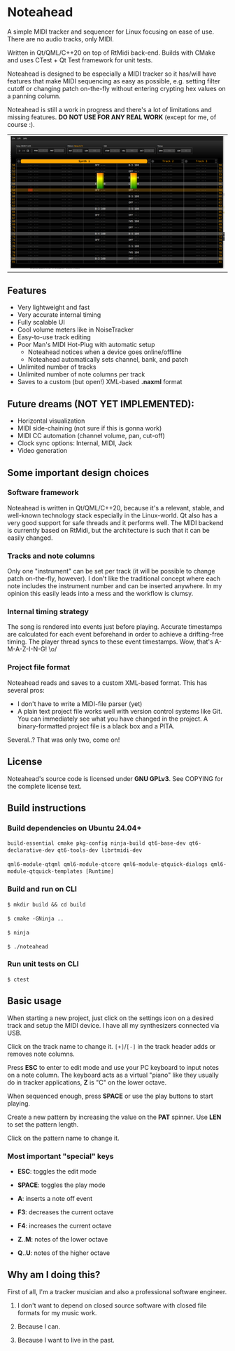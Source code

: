 # Noteahead

A simple MIDI tracker and sequencer for Linux focusing on ease of use. There are no audio tracks, only MIDI.

Written in Qt/QML/C++20 on top of RtMidi back-end. Builds with CMake and uses CTest + Qt Test framework for unit tests.

Noteahead is designed to be especially a MIDI tracker so it has/will have features that make MIDI sequencing as easy as possible, e.g. setting filter cutoff or changing patch on-the-fly without entering crypting hex values on a panning column.

Noteahead is still a work in progress and there's a lot of limitations and missing features. **DO NOT USE FOR ANY REAL WORK** (except for me, of course :).

<table>
  <tr>
    <td><img src="/screenshots/Noteahead_30-01-2025.png" width="100%"></td>
  </tr>
 </table>

##
## Features

* Very lightweight and fast
* Very accurate internal timing
* Fully scalable UI
* Cool volume meters like in NoiseTracker
* Easy-to-use track editing
* Poor Man's MIDI Hot-Plug with automatic setup
  - Noteahead notices when a device goes online/offline
  - Noteahead automatically sets channel, bank, and patch
* Unlimited number of tracks
* Unlimited number of note columns per track
* Saves to a custom (but open!) XML-based **.naxml** format

##
## Future dreams (**NOT YET IMPLEMENTED**):

* Horizontal visualization
* MIDI side-chaining (not sure if this is gonna work)
* MIDI CC automation (channel volume, pan, cut-off)
* Clock sync options: Internal, MIDI, Jack
* Video generation

##
## Some important design choices

### Software framework

Noteahead is written in Qt/QML/C++20, because it's a relevant, stable, and well-known technology stack especially in the Linux-world. Qt also has a very good support for safe threads and it performs well. The MIDI backend is currently based on RtMidi, but the architecture is such that it can be easily changed.

### Tracks and note columns

Only one "instrument" can be set per track (it will be possible to change patch on-the-fly, however). I don't like the traditional concept where each note includes the instrument number and can be inserted anywhere. In my opinion this easily leads into a mess and the workflow is clumsy.

### Internal timing strategy

The song is rendered into events just before playing. Accurate timestamps are calculated for each event beforehand in order to achieve a drifting-free timing. The player thread syncs to these event timestamps. Wow, that's A-M-A-Z-I-N-G! \o/

### Project file format

Noteahead reads and saves to a custom XML-based format. This has several pros:

* I don't have to write a MIDI-file parser (yet)
* A plain text project file works well with version control systems like Git. You can immediately see what you have changed in the project. A binary-formatted project file is a black box and a PITA. 

Several..? That was only two, come on!

##
## License

Noteahead's source code is licensed under **GNU GPLv3**. See COPYING for the complete license text.

##
## Build instructions

###
### Build dependencies on Ubuntu 24.04+

    build-essential cmake pkg-config ninja-build qt6-base-dev qt6-declarative-dev qt6-tools-dev librtmidi-dev

    qml6-module-qtqml qml6-module-qtcore qml6-module-qtquick-dialogs qml6-module-qtquick-templates [Runtime]

###
### Build and run on CLI

    $ mkdir build && cd build

    $ cmake -GNinja ..

    $ ninja

    $ ./noteahead

###
### Run unit tests on CLI

    $ ctest

##
## Basic usage

When starting a new project, just click on the settings icon on a desired track and setup the MIDI device. I have all my synthesizers connected via USB.

Click on the track name to change it. `[+]`/`[-]` in the track header adds or removes note columns.

Press **ESC** to enter to edit mode and use your PC keyboard to input notes on a note column. The keyboard acts as a virtual "piano" like they usually do in tracker applications, **Z** is "C" on the lower octave.

When sequenced enough, press **SPACE** or use the play buttons to start playing.

Create a new pattern by increasing the value on the **PAT** spinner. Use **LEN** to set the pattern length.

Click on the pattern name to change it.

### Most important "special" keys

* **ESC**: toggles the edit mode

* **SPACE**: toggles the play mode

* **A**: inserts a note off event

* **F3**: decreases the current octave

* **F4**: increases the current octave

* **Z**..**M**: notes of the lower octave

* **Q**..**U**: notes of the higher octave

##
## Why am I doing this?

First of all, I'm a tracker musician and also a professional software engineer.

1) I don't want to depend on closed source software with closed file formats for my music work.

2) Because I can.

3) Because I want to live in the past.
